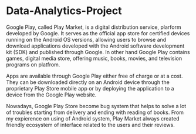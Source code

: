 # Data-Analytics-Project
Google Play, called Play Market, is a digital distribution service, plarform developed by Google. It serves as the official app store for certified devices running on the Android OS versions, allowing users to browse and download applications developed with the Android software development kit (SDK) and published through Google. In other hand Google Play contains games, digital media store, offering music, books, movies, and television programs on platfrom.

Apps are available through Google Play either free of charge or at a cost. They can be downloaded directly on an Android device through the proprietary Play Store mobile app or by deploying the application to a device from the Google Play website.

Nowadays, Google Play Store become bug system that helps to solve a lot of troubles starting from delivery and ending with reading of books. From my expierence on using of Android system, Play Market always created friendly ecosystem of interface related to the users and their reviews.
